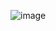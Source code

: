 ![image](https://github.com/satyamjaysawal/JavaServletJspProjectExamples/assets/108862706/0ed73d56-04de-4cc9-858e-a225595e6523)
